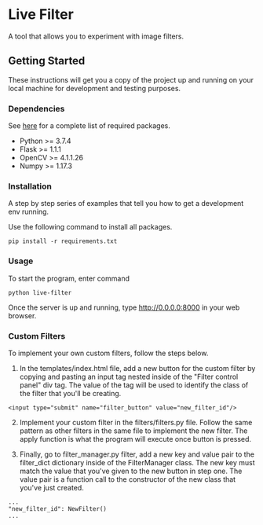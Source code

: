 # Live Filter

A tool that allows you to experiment with image filters.

## Getting Started

These instructions will get you a copy of the project up and running on your local machine for development and testing purposes.

### Dependencies

See [here](requirements.txt) for a complete list of required packages.
- Python >= 3.7.4
- Flask >= 1.1.1
- OpenCV >= 4.1.1.26
- Numpy >= 1.17.3

### Installation

A step by step series of examples that tell you how to get a development env running.

Use the following command to install all packages.
```
pip install -r requirements.txt
```

### Usage

To start the program, enter command

```
python live-filter
```

Once the server is up and running, type http://0.0.0.0:8000 in your web browser.

### Custom Filters

To implement your own custom filters, follow the steps below.

1. In the templates/index.html file, add a new button for the custom filter by copying and pasting an input tag nested inside of the "Filter control panel" div tag. The value of the tag will be used to identify the class of the filter that you'll be creating.

```
<input type="submit" name="filter_button" value="new_filter_id"/>
```

2. Implement your custom filter in the filters/filters.py file. Follow the same pattern as other filters in the same file to implement the new filter. The apply function is what the program will execute once button is pressed.

3. Finally, go to filter_manager.py filter, add a new key and value pair to the filter_dict dictionary inside of the FilterManager class. The new key must match the value that you've given to the new button in step one. The value pair is a function call to the constructor of the new class that you've just created.

```
...
"new_filter_id": NewFilter()
...
```